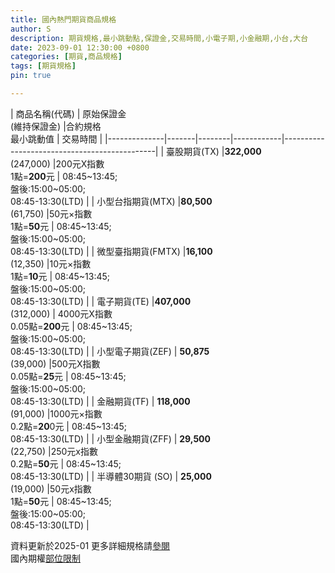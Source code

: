 ```yaml
---
title: 國內熱門期貨商品規格
author: S
description: 期貨規格,最小跳動點,保證金,交易時間,小電子期,小金融期,小台,大台
date: 2023-09-01 12:30:00 +0800
categories: [期貨,商品規格]
tags: [期貨規格]
pin: true

---
```



  
| 商品名稱(代碼)     | 原始保證金 <br> (維持保證金)      |合約規格<br>最小跳動值  | 交易時間 |
|--------------|-------|--------|------------|----------------------------------------------|
| 臺股期貨(TX)     |**322,000** <br>(247,000) |200元X指數 <br> 1點=**200**元    |  08:45~13:45;<br>盤後:15:00~05:00;<br>08:45-13:30(LTD) |
| 小型台指期貨(MTX)  |**80,500** <br> (61,750) |50元×指數  <br> 1點=**50**元     | 08:45~13:45;<br>盤後:15:00~05:00;<br>08:45-13:30(LTD)    |
| 微型臺指期貨(FMTX)  |**16,100** <br> (12,350) |10元×指數  <br> 1點=**10**元     | 08:45~13:45;<br>盤後:15:00~05:00;<br>08:45-13:30(LTD)    |
| 電子期貨(TE)     |**407,000** <br> (312,000) | 4000元X指數 <br>0.05點=**200**元 |  08:45~13:45;<br>盤後:15:00~05:00;<br>08:45-13:30(LTD)    |
| 小型電子期貨(ZEF)  | **50,875** <br> (39,000)  |500元X指數  <br> 0.05點=**25**元  |  08:45~13:45;<br>盤後:15:00~05:00;<br>08:45-13:30(LTD)   |
| 金融期貨(TF)     | **118,000** <br> (91,000) |1000元×指數 <br> 0.2點=**20**0元  |  08:45~13:45;<br>08:45-13:30(LTD)   |
| 小型金融期貨(ZFF)  | **29,500** <br> (22,750)  |250元x指數  <br>0.2點=**50**元   |  08:45~13:45;<br>08:45-13:30(LTD)  |
| 半導體30期貨 (SO) |  **25,000** <br> (19,000) |50元x指數  <br> 1點=**50**元     |  08:45~13:45;<br>盤後:15:00~05:00;<br>08:45-13:30(LTD)  |

資料更新於2025-01
更多詳細規格請[參閱][1]  
國內期權[部位限制][2]


[1]: https://www.taifex.com.tw/cht/2/tX

[2]: https://www.taifex.com.tw/cht/4/traderPL


